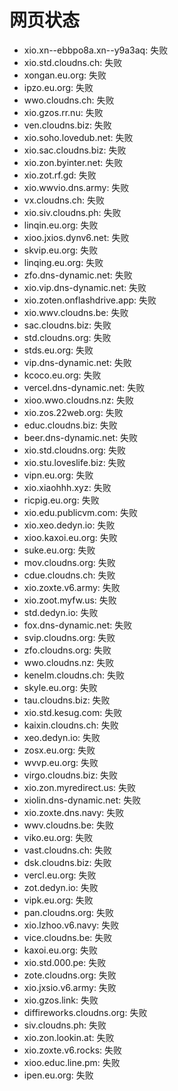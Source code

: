 # 网页状态
- xio.xn--ebbpo8a.xn--y9a3aq: 失败
- xio.std.cloudns.ch: 失败
- xongan.eu.org: 失败
- ipzo.eu.org: 失败
- wwo.cloudns.ch: 失败
- xio.gzos.rr.nu: 失败
- ven.cloudns.biz: 失败
- xio.soho.lovedub.net: 失败
- xio.sac.cloudns.biz: 失败
- xio.zon.byinter.net: 失败
- xio.zot.rf.gd: 失败
- xio.wwvio.dns.army: 失败
- vx.cloudns.ch: 失败
- xio.siv.cloudns.ph: 失败
- linqin.eu.org: 失败
- xioo.jxios.dynv6.net: 失败
- skvip.eu.org: 失败
- linqing.eu.org: 失败
- zfo.dns-dynamic.net: 失败
- xio.vip.dns-dynamic.net: 失败
- xio.zoten.onflashdrive.app: 失败
- xio.wwv.cloudns.be: 失败
- sac.cloudns.biz: 失败
- std.cloudns.org: 失败
- stds.eu.org: 失败
- vip.dns-dynamic.net: 失败
- kcoco.eu.org: 失败
- vercel.dns-dynamic.net: 失败
- xioo.wwo.cloudns.nz: 失败
- xio.zos.22web.org: 失败
- educ.cloudns.biz: 失败
- beer.dns-dynamic.net: 失败
- xio.std.cloudns.org: 失败
- xio.stu.loveslife.biz: 失败
- vipn.eu.org: 失败
- xio.xiaohhh.xyz: 失败
- ricpig.eu.org: 失败
- xio.edu.publicvm.com: 失败
- xio.xeo.dedyn.io: 失败
- xioo.kaxoi.eu.org: 失败
- suke.eu.org: 失败
- mov.cloudns.org: 失败
- cdue.cloudns.ch: 失败
- xio.zoxte.v6.army: 失败
- xio.zoot.myfw.us: 失败
- std.dedyn.io: 失败
- fox.dns-dynamic.net: 失败
- svip.cloudns.org: 失败
- zfo.cloudns.org: 失败
- wwo.cloudns.nz: 失败
- kenelm.cloudns.ch: 失败
- skyle.eu.org: 失败
- tau.cloudns.biz: 失败
- xio.std.kesug.com: 失败
- kaixin.cloudns.ch: 失败
- xeo.dedyn.io: 失败
- zosx.eu.org: 失败
- wvvp.eu.org: 失败
- virgo.cloudns.biz: 失败
- xio.zon.myredirect.us: 失败
- xiolin.dns-dynamic.net: 失败
- xio.zoxte.dns.navy: 失败
- wwv.cloudns.be: 失败
- viko.eu.org: 失败
- vast.cloudns.ch: 失败
- dsk.cloudns.biz: 失败
- vercl.eu.org: 失败
- zot.dedyn.io: 失败
- vipk.eu.org: 失败
- pan.cloudns.org: 失败
- xio.lzhoo.v6.navy: 失败
- vice.cloudns.be: 失败
- kaxoi.eu.org: 失败
- xio.std.000.pe: 失败
- zote.cloudns.org: 失败
- xio.jxsio.v6.army: 失败
- xio.gzos.link: 失败
- diffireworks.cloudns.org: 失败
- siv.cloudns.ph: 失败
- xio.zon.lookin.at: 失败
- xio.zoxte.v6.rocks: 失败
- xioo.educ.line.pm: 失败
- ipen.eu.org: 失败

